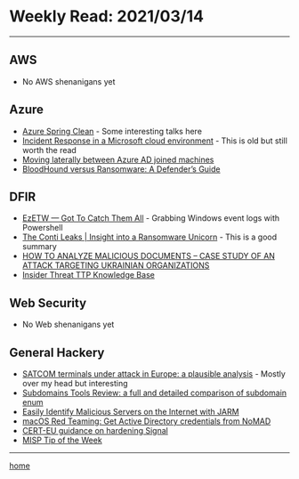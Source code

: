 # Weekly Read: 2021/03/14
----

## AWS

 * No AWS shenanigans yet


## Azure

 * [Azure Spring Clean](https://azurespringclean.com/) - Some interesting talks here
 * [Incident Response in a Microsoft cloud environment](https://m365internals.com/2021/04/17/incident-response-in-a-microsoft-cloud-environment/) - This is old but still worth the read
 * [Moving laterally between Azure AD joined machines](https://medium.com/@talthemaor/moving-laterally-between-azure-ad-joined-machines-ed1f8871da56)
 * [BloodHound versus Ransomware: A Defender’s Guide](https://medium.com/p/28147dedb73b)

## DFIR

 * [EzETW — Got To Catch Them All](https://medium.com/falconforce/ezetw-got-to-catch-them-all-d277ff2c82cc) - Grabbing Windows event logs with Powershell
 * [The Conti Leaks | Insight into a Ransomware Unicorn](https://www.breachquest.com/conti-leaks-insight-into-a-ransomware-unicorn/) - This is a good summary
 * [HOW TO ANALYZE MALICIOUS DOCUMENTS – CASE STUDY OF AN ATTACK TARGETING UKRAINIAN ORGANIZATIONS](https://cybergeeks.tech/how-to-analyze-malicious-documents-case-study-of-an-attack-targeting-ukraine-organizations/)
 * [Insider Threat TTP Knowledge Base](https://ctid.mitre-engenuity.org/our-work/insider-ttp-kb/)


## Web Security

 * No Web shenanigans yet


## General Hackery

 * [SATCOM terminals under attack in Europe: a plausible analysis](https://www.reversemode.com/2022/03/satcom-terminals-under-attack-in-europe.html) - Mostly over my head but interesting
 * [Subdomains Tools Review: a full and detailed comparison of subdomain enum](https://blog.yeswehack.com/yeswerhackers/subdomains-tools-review-full-detailed-comparison/)
 * [Easily Identify Malicious Servers on the Internet with JARM](https://engineering.salesforce.com/easily-identify-malicious-servers-on-the-internet-with-jarm-e095edac525a)
 * [macOS Red Teaming: Get Active Directory credentials from NoMAD](https://wojciechregula.blog/post/macos-red-teaming-get-ad-credentials-from-nomad/)
 * [CERT-EU guidance on hardening Signal](https://media.cert.europa.eu/static/WhitePapers/TLP-WHITE-CERT-EU_Security_Guidance-22-002_v1_0.pdf)
 * [MISP Tip of the Week](https://github.com/cudeso/misp-tip-of-the-week)

----
[home](index.md)
